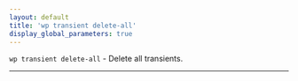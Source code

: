 ```yaml
---
layout: default
title: 'wp transient delete-all'
display_global_parameters: true
---
```


`wp transient delete-all` - Delete all transients.

<hr />





